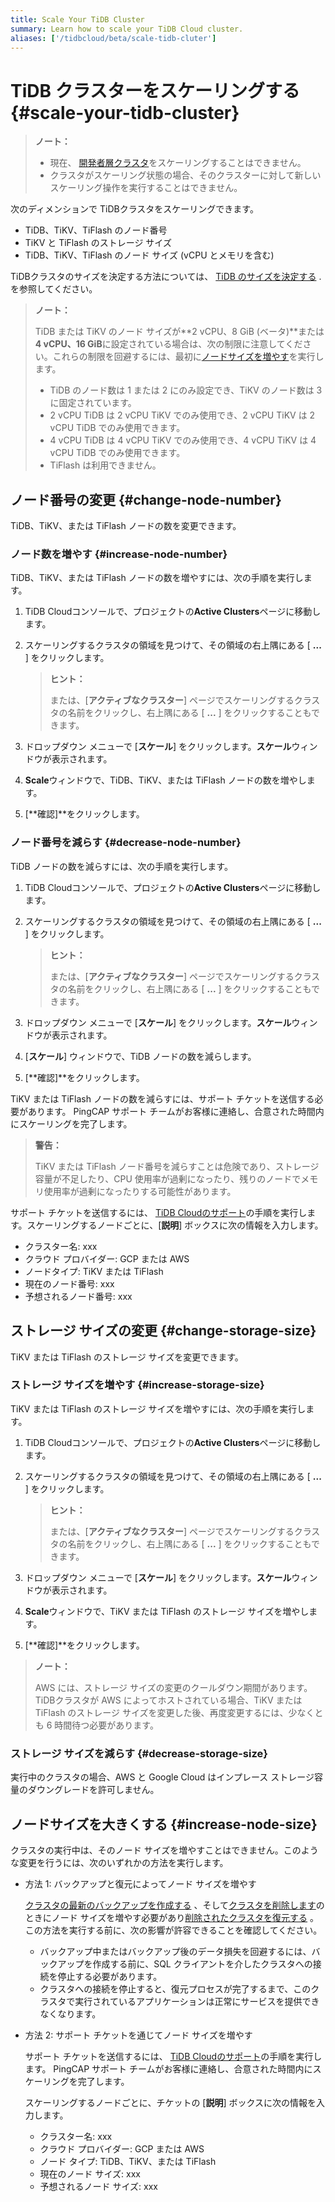 ```yaml
---
title: Scale Your TiDB Cluster
summary: Learn how to scale your TiDB Cloud cluster.
aliases: ['/tidbcloud/beta/scale-tidb-cluter']
---
```


# TiDB クラスターをスケーリングする {#scale-your-tidb-cluster}

> **ノート：**
>
> -   現在、 [開発者層クラスタ](/tidb-cloud/select-cluster-tier.md#developer-tier)をスケーリングすることはできません。
> -   クラスタがスケーリング状態の場合、そのクラスターに対して新しいスケーリング操作を実行することはできません。

次のディメンションで TiDBクラスタをスケーリングできます。

-   TiDB、TiKV、TiFlash のノード番号
-   TiKV と TiFlash のストレージ サイズ
-   TiDB、TiKV、TiFlash のノード サイズ (vCPU とメモリを含む)

TiDBクラスタのサイズを決定する方法については、 [TiDB のサイズを決定する](/tidb-cloud/size-your-cluster.md) . を参照してください。

> **ノート：**
>
> TiDB または TiKV のノード サイズが**2 vCPU、8 GiB (ベータ)**または<strong>4 vCPU、16 GiB</strong>に設定されている場合は、次の制限に注意してください。これらの制限を回避するには、最初に[ノードサイズを増やす](#increase-node-size)を実行します。
>
> -   TiDB のノード数は 1 または 2 にのみ設定でき、TiKV のノード数は 3 に固定されています。
> -   2 vCPU TiDB は 2 vCPU TiKV でのみ使用でき、2 vCPU TiKV は 2 vCPU TiDB でのみ使用できます。
> -   4 vCPU TiDB は 4 vCPU TiKV でのみ使用でき、4 vCPU TiKV は 4 vCPU TiDB でのみ使用できます。
> -   TiFlash は利用できません。

## ノード番号の変更 {#change-node-number}

TiDB、TiKV、または TiFlash ノードの数を変更できます。

### ノード数を増やす {#increase-node-number}

TiDB、TiKV、または TiFlash ノードの数を増やすには、次の手順を実行します。

1.  TiDB Cloudコンソールで、プロジェクトの**Active Clusters**ページに移動します。

2.  スケーリングするクラスタの領域を見つけて、その領域の右上隅にある [ **...** ] をクリックします。

    > **ヒント：**
    >
    > または、[**アクティブなクラスター**] ページでスケーリングするクラスタの名前をクリックし、右上隅にある [ <strong>...</strong> ] をクリックすることもできます。

3.  ドロップダウン メニューで [**スケール**] をクリックします。<strong>スケール</strong>ウィンドウが表示されます。

4.  **Scale**ウィンドウで、TiDB、TiKV、または TiFlash ノードの数を増やします。

5.  [**確認]**をクリックします。

### ノード番号を減らす {#decrease-node-number}

TiDB ノードの数を減らすには、次の手順を実行します。

1.  TiDB Cloudコンソールで、プロジェクトの**Active Clusters**ページに移動します。

2.  スケーリングするクラスタの領域を見つけて、その領域の右上隅にある [ **...** ] をクリックします。

    > **ヒント：**
    >
    > または、[**アクティブなクラスター**] ページでスケーリングするクラスタの名前をクリックし、右上隅にある [ <strong>...</strong> ] をクリックすることもできます。

3.  ドロップダウン メニューで [**スケール**] をクリックします。<strong>スケール</strong>ウィンドウが表示されます。

4.  [**スケール**] ウィンドウで、TiDB ノードの数を減らします。

5.  [**確認]**をクリックします。

TiKV または TiFlash ノードの数を減らすには、サポート チケットを送信する必要があります。 PingCAP サポート チームがお客様に連絡し、合意された時間内にスケーリングを完了します。

> **警告：**
>
> TiKV または TiFlash ノード番号を減らすことは危険であり、ストレージ容量が不足したり、CPU 使用率が過剰になったり、残りのノードでメモリ使用率が過剰になったりする可能性があります。

サポート チケットを送信するには、 [TiDB Cloudのサポート](/tidb-cloud/tidb-cloud-support.md)の手順を実行します。スケーリングするノードごとに、[**説明**] ボックスに次の情報を入力します。

-   クラスター名: xxx
-   クラウド プロバイダー: GCP または AWS
-   ノードタイプ: TiKV または TiFlash
-   現在のノード番号: xxx
-   予想されるノード番号: xxx

## ストレージ サイズの変更 {#change-storage-size}

TiKV または TiFlash のストレージ サイズを変更できます。

### ストレージ サイズを増やす {#increase-storage-size}

TiKV または TiFlash のストレージ サイズを増やすには、次の手順を実行します。

1.  TiDB Cloudコンソールで、プロジェクトの**Active Clusters**ページに移動します。

2.  スケーリングするクラスタの領域を見つけて、その領域の右上隅にある [ **...** ] をクリックします。

    > **ヒント：**
    >
    > または、[**アクティブなクラスター**] ページでスケーリングするクラスタの名前をクリックし、右上隅にある [ <strong>...</strong> ] をクリックすることもできます。

3.  ドロップダウン メニューで [**スケール**] をクリックします。<strong>スケール</strong>ウィンドウが表示されます。

4.  **Scale**ウィンドウで、TiKV または TiFlash のストレージ サイズを増やします。

5.  [**確認]**をクリックします。

> **ノート：**
>
> AWS には、ストレージ サイズの変更のクールダウン期間があります。 TiDBクラスタが AWS によってホストされている場合、TiKV または TiFlash のストレージ サイズを変更した後、再度変更するには、少なくとも 6 時間待つ必要があります。

### ストレージ サイズを減らす {#decrease-storage-size}

実行中のクラスタの場合、AWS と Google Cloud はインプレース ストレージ容量のダウングレードを許可しません。

## ノードサイズを大きくする {#increase-node-size}

クラスタの実行中は、そのノード サイズを増やすことはできません。このような変更を行うには、次のいずれかの方法を実行します。

-   方法 1: バックアップと復元によってノード サイズを増やす

    [クラスタの最新のバックアップを作成する](/tidb-cloud/backup-and-restore.md#manual-backup) 、そして[クラスタを削除します](/tidb-cloud/delete-tidb-cluster.md)のときにノード サイズを増やす必要があり[削除されたクラスタを復元する](/tidb-cloud/backup-and-restore.md#restore-a-deleted-cluster) 。この方法を実行する前に、次の影響が許容できることを確認してください。

    -   バックアップ中またはバックアップ後のデータ損失を回避するには、バックアップを作成する前に、SQL クライアントを介したクラスタへの接続を停止する必要があります。
    -   クラスタへの接続を停止すると、復元プロセスが完了するまで、このクラスタで実行されているアプリケーションは正常にサービスを提供できなくなります。

-   方法 2: サポート チケットを通じてノード サイズを増やす

    サポート チケットを送信するには、 [TiDB Cloudのサポート](/tidb-cloud/tidb-cloud-support.md)の手順を実行します。 PingCAP サポート チームがお客様に連絡し、合意された時間内にスケーリングを完了します。

    スケーリングするノードごとに、チケットの [**説明**] ボックスに次の情報を入力します。

    -   クラスター名: xxx
    -   クラウド プロバイダー: GCP または AWS
    -   ノード タイプ: TiDB、TiKV、または TiFlash
    -   現在のノード サイズ: xxx
    -   予想されるノード サイズ: xxx
